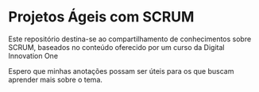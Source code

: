 # Projetos Ágeis com SCRUM

Este repositório destina-se ao compartilhamento de conhecimentos sobre SCRUM, baseados no conteúdo oferecido por um curso da Digital Innovation One

Espero que minhas anotações possam ser úteis para os que buscam aprender mais sobre o tema.
